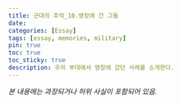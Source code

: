```yaml
---
title: 군대의 추억_10.영창에 간 그들
date: 
categories: [Essay]
tags: [essay, memories, military]
pin: true
toc: true
toc_sticky: true
description: 우리 부대에서 영창에 갔던 사례를 소개한다.
---
```


_본 내용에는 과장되거나 허위 사실이 포함되어 있음._